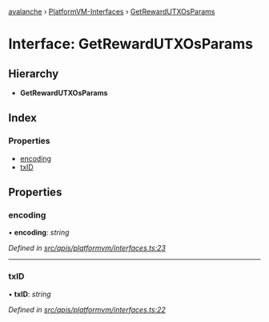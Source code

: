 [avalanche](../README.md) › [PlatformVM-Interfaces](../modules/platformvm_interfaces.md) › [GetRewardUTXOsParams](platformvm_interfaces.getrewardutxosparams.md)

# Interface: GetRewardUTXOsParams

## Hierarchy

* **GetRewardUTXOsParams**

## Index

### Properties

* [encoding](platformvm_interfaces.getrewardutxosparams.md#encoding)
* [txID](platformvm_interfaces.getrewardutxosparams.md#txid)

## Properties

###  encoding

• **encoding**: *string*

*Defined in [src/apis/platformvm/interfaces.ts:23](https://github.com/ava-labs/avalanchejs/blob/8033096/src/apis/platformvm/interfaces.ts#L23)*

___

###  txID

• **txID**: *string*

*Defined in [src/apis/platformvm/interfaces.ts:22](https://github.com/ava-labs/avalanchejs/blob/8033096/src/apis/platformvm/interfaces.ts#L22)*
